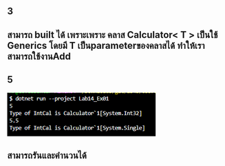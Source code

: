 ## 3
## สามารถ built ได้ เพราะเพราะ คลาส Calculator< T > เป็นใช้ Generics โดยมี T เป็นparameterของคลาสได้ ทำให้เราสามารถใช้งานAdd

## 5
![alt text](image.png)
## สามารถรันและคำนวนได้